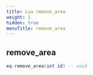 ```yaml
---
title: Lua remove_area
weight: 1
hidden: true
menuTitle: remove_area
---
```

## remove_area
```lua
eq.remove_area(int id) -- void
```